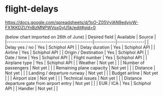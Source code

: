 # flight-delays
https://docs.google.com/spreadsheets/d/1oO-Z05VylAN9edyiyW-FX1KKDZUYnBzMNPWVsxGyU5k/edit#gid=0

(below chart imported on 26th of June)
| Desired field                              | Available | Source       |
|--------------------------------------------|-----------|--------------|
| Delay yes / no                             | Yes       | Schiphol API |
| Delay duration                             | Yes       | Schiphol API |
| Airline                                    | Yes       | Schiphol API |
| Origin / Destination                       | Yes       | Schiphol API |
| Date / time                                | Yes       | Schiphol API |
| Flight number                              | Yes       | Schiphol API |
| Airplane type                              | Yes       | Schiphol API |
| Weather                                    | Not yet   |              |
| Number of passengers                       | Not yet   |              |
| Remaining plane capacity                   | Not yet   |              |
| Distance                                   | Not yet   |              |
| Landing / departure runway                 | Not yet   |              |
| Budget airline                             | Not yet   |              |
| Airport size                               | Not yet   |              |
| Technical issues                           | Not yet   |              |
| Distance departure gate from airport entry | Not yet   |              |
| EUR / ICA                                  | Yes       | Schiphol API |
| Handler                                    | Not yet   |              |
